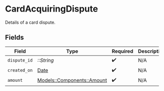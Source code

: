 # CardAcquiringDispute

Details of a card dispute.


## Fields

| Field                                                                | Type                                                                 | Required                                                             | Description                                                          |
| -------------------------------------------------------------------- | -------------------------------------------------------------------- | -------------------------------------------------------------------- | -------------------------------------------------------------------- |
| `dispute_id`                                                         | *::String*                                                           | :heavy_check_mark:                                                   | N/A                                                                  |
| `created_on`                                                         | [Date](https://ruby-doc.org/stdlib-2.6.1/libdoc/date/rdoc/Date.html) | :heavy_check_mark:                                                   | N/A                                                                  |
| `amount`                                                             | [Models::Components::Amount](../../models/shared/amount.md)          | :heavy_check_mark:                                                   | N/A                                                                  |